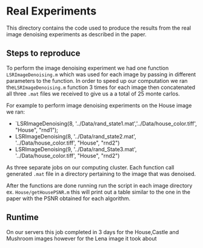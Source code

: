 # Real Experiments
This directory contains the code used to produce the results from the real image denoising experiments as described in the paper.

## Steps to reproduce
To perform the image denoising experiment we had one function `LSRImageDenoising.m` which was used for each image by passing in different parameters to the function. In order to speed up our computation we ran the`LSRImageDenoising.m` function 3 times for each image then concatenated all three `.mat` files we received to give us a a total of 25 monte carlos.

For example to perform image denoising experiments on the House image we ran:
- `LSRImageDenoising(8, '../Data/rand_state1.mat','../Data/house_color.tiff', "House", "rnd1");
- LSRImageDenoising(8, '../Data/rand_state2.mat', '../Data/house_color.tiff', "House", "rnd2")
- LSRImageDenoising(9, '../Data/rand_State3.mat', '../Data/house_color.tiff', "House", "rnd2")

As three separate jobs on our computing cluster. Each function call generated `.mat` file in a directory pertaining to the image that was denoised. 

After the functions are done running run the script in each image directory 
ex. `House/getHousePSNR.m` this will print out a table similar to the one in the paper with the PSNR obtained for each algorithm.

## Runtime
On our servers this job completed in 3 days for the House,Castle and Mushroom images however for the Lena image it took about 
